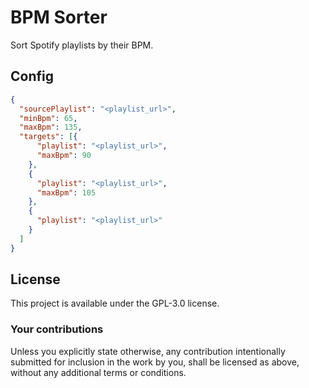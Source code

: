 # BPM Sorter

Sort Spotify playlists by their BPM.

## Config

```json
{
  "sourcePlaylist": "<playlist_url>",
  "minBpm": 65,
  "maxBpm": 135,
  "targets": [{
      "playlist": "<playlist_url>",
      "maxBpm": 90
    },
    {
      "playlist": "<playlist_url>",
      "maxBpm": 105
    },
    {
      "playlist": "<playlist_url>"
    }
  ]
}
```

## License

This project is available under the GPL-3.0 license.

### Your contributions

Unless you explicitly state otherwise, any contribution intentionally submitted for inclusion in the work by you, shall be licensed as above, without any additional terms or conditions.
